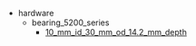 * hardware
  * bearing_5200_series
    * [10_mm_id_30_mm_od_14.2_mm_depth](hardware/bearing_5200_series/10_mm_id_30_mm_od_14.2_mm_depth)
